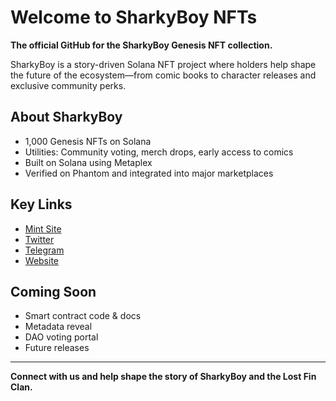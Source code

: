 # Welcome to SharkyBoy NFTs

**The official GitHub for the SharkyBoy Genesis NFT collection.**

SharkyBoy is a story-driven Solana NFT project where holders help shape the future of the ecosystem—from comic books to character releases and exclusive community perks.

## About SharkyBoy

- 1,000 Genesis NFTs on Solana
- Utilities: Community voting, merch drops, early access to comics
- Built on Solana using Metaplex
- Verified on Phantom and integrated into major marketplaces

## Key Links

- [Mint Site](https://mint.sharkyboy.com)
- [Twitter](https://twitter.com/sharkyboy_nft)
- [Telegram](https://t.me/sharkyboyNFT)
- [Website](https://sharkyboy.com)

## Coming Soon

- Smart contract code & docs
- Metadata reveal
- DAO voting portal
- Future releases

---

**Connect with us and help shape the story of SharkyBoy and the Lost Fin Clan.**
